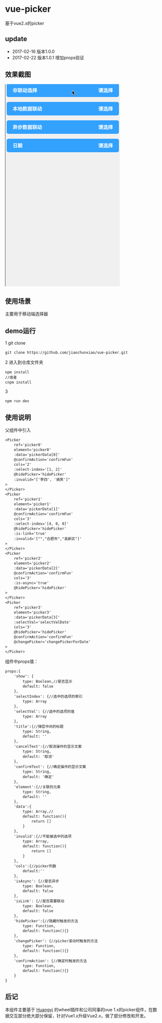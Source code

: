 # vue-picker
基于vue2.x的picker

## update

* 2017-02-16 版本1.0.0
* 2017-02-22 版本1.0.1 增加props验证

## 效果截图

![enter description here][1]


## 使用场景
主要用于移动端选择器

## demo运行

1 git clone

```
git clone https://github.com/jiaochunxiao/vue-picker.git
```
2 进入到仓库文件夹
```
npm install
//或者
cnpm install
```

3 
```
npm run dev
```

## 使用说明

父组件中引入

```
<Picker 
    ref='picker0' 
    element='picker0' 
    :data='pickerData[0]' 
    @confirmAction='confirmFun' 
    cols='2' 
    :select-index='[1, 2]' 
    @hidePicker='hidePicker' 
    :invalid="['李四', '搞笑']"
>
</Picker>
<Picker 
    ref='picker1' 
    element='picker1' 
    :data='pickerData[1]' 
    @confirmAction='confirmFun' 
    cols='3' 
    :select-index='[4, 0, 0]' 
    @hidePicker='hidePicker' 
    :is-link='true' 
    :invalid='["","合肥市","高新区"]'
>
</Picker>
<Picker 
    ref='picker2' 
    element='picker2' 
    :data='pickerData[2]' 
    @confirmAction='confirmFun' 
    cols='3'
    :is-async='true' 
    @hidePicker='hidePicker' 
>
</Picker>
<Picker 
    ref='picker3' 
    element='picker3' 
    :data='pickerData[3]' 
    :selectVal='selectValDate' 
    cols='3'
    @hidePicker='hidePicker'
    @confirmAction='confirmFun'
    @changePicker='changePickerForDate'
>
</Picker>
```
组件中props值：
```
props:{
	'show': {
		type: Boolean,//是否显示
		default: false
	},
	'selectIndex': {//选中的选项的索引
        type: Array
    },
    'selectVal': {//选中的选项的值
        type: Array
    },
	'title':{//弹层中间的标题
		type: String,
		default: ''
	},
	'cancelText':{//取消操作的显示文案
		type: String,
		default: '取消'
	},
	'confirmText': {//确定操作的显示文案
		type: String,
		default: '确定'
	},
	'element':{//关联的元素
		type: String,
		default: ''
	},
	'data':{
		type: Array,//
		default: function(){
			return []
		}
	},
	'invalid':{//不能被选中的选项
		type: Array,
		default: function(){
			return []
		}
	},
	'cols':{//picker列数
		default:''
	},
	'isAsync': {//是否异步
        type: Boolean,
        default: false
    },
    'isLink': {//是否需要联动
		type: Boolean,
		default: false
    },
    'hidePicker':{//隐藏时触发的方法
		type: Function,
		default: function(){}
    },
	'changePicker': {//picker滚动时触发的方法
		type: Function,
		default: function(){}
	},
	'confirmAction': {//确定时触发的方法
		type: Function,
		default: function(){}
	}
}
```

## 后记

本组件主要基于 [Huangyi](https://github.com/ustbhuangyi) 的wheel插件和公司同事的vue 1.x的picker组件，在数据交互部分绝大部分保留，针对Vue1.x升级Vue2.x，做了部分修改和开发。

[1]: ./src/assets/picker.gif

